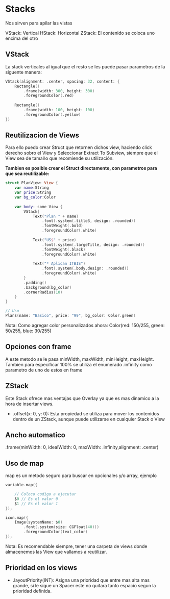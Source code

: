 # Stacks

Nos sirven para apilar las vistas

VStack: Vertical
HStack: Horizontal
ZStack: El contenido se coloca uno encima del otro

## VStack 

La stack verticales al igual que el resto se les puede pasar parametros de la siguente manera:

```swift
VStack(alignment: .center, spacing: 32, content: {
	Rectangle()
		.frame(width: 300, height: 300)
		.foregroundColor(.red)
	
	Rectangle()
		.frame(width: 100, height: 100)
		.foregroundColor(.yellow)
})
```

## Reutilizacion de Views

Para ello puedo crear Struct que retornen dichos view, haciendo click derecho sobro el View y Seleccionar Extract To Subview, siempre que el View sea de tamaño que recomiende su utilización.

<b>Tambien es posible crear el Struct directamente, con parametros para que sea reutilizable:</b>

```swift
struct PlanView: View {
	var name:String
	var price:String
	var bg_color:Color
	
	var body: some View {
		VStack{
			Text("Plan " + name)
				.font(.system(.title3, design: .rounded))
				.fontWeight(.bold)
				.foregroundColor(.white)
			
			Text("US$" + price)
				.font(.system(.largeTitle, design: .rounded))
				.fontWeight(.black)
				.foregroundColor(.white)
			
			Text("* Aplican ITBIS")
				.font(.system(.body,design: .rounded))
				.foregroundColor(.white)
		}
		.padding()
		.background(bg_color)
		.cornerRadius(10)
	}
}

// Uso
Plans(name: "Basico", price: "99", bg_color: Color.green)
```

Nota: Como agregar color personalizados ahora: Color(red: 150/255, green: 50/255, blue: 30/255)

## Opciones con frame

A este metodo se le pasa minWidth, maxWidth, minHeight, maxHeight. Tambien para especificar 100% se utiliza el enumerado .infinity como parametro de uno de estos en frame

## ZStack

Este Stack ofrece mas ventajas que Overlay ya que es mas dinamico a la hora de insertar views.

- .offset(x: 0, y: 0): Esta propiedad se utiliza para mover los contenidos dentro de un ZStack, aunque puede utilizarse en cualquier Stack o View

## Ancho automatico

.frame(minWidth: 0, idealWidth: 0, maxWidth: .infinity,alignment: .center)

## Uso de map

map es un metodo seguro para buscar en opcionales y/o array, ejemplo

```swift
variable.map({

	// Coloco codigo a ejecutar
	$0 // Es el valor 0
	$1 // Es el valor 1
});

icon.map({
	Image(systemName: $0)
		.font(.system(size: CGFloat(40)))
		.foregroundColor(text_color)
});

```

Nota: Es recomendable siempre, tener una carpeta de views donde almacenemos las View que vallamos a reutilizar.

## Prioridad en los views

- .layoutPriority(INT): Asigna una prioridad que entre mas alta mas grande, si le sigue un Spacer este no quitara tanto espacio segun la prioridad definida.
